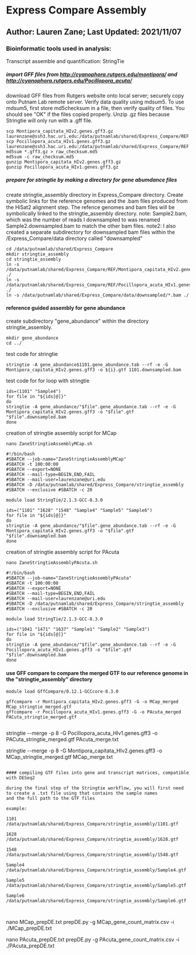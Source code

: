 # Express Compare Assembly 
## Author: Lauren Zane; Last Updated: 2021/11/07
### Bioinformatic tools used in analysis: 
Transcript assemble and quantification: StringTie

##### import GFF files from http://cyanophora.rutgers.edu/montipora/ and http://cyanophora.rutgers.edu/Pocillopora_acuta/

download GFF files from Rutgers website onto local server; securely copy onto Putnam Lab remote server. Verify data quality using mdsum5.
To use mdsum5, first store md5checksum in a file, then verify quality of files. You should see "OK" if the files copied properly.
Unzip .gz files because Stringtie will only run with a .gff file.

```
scp Montipora_capitata_HIv2.genes.gff3.gz laurenzane@ssh3.hac.uri.edu:/data/putnamlab/shared/Express_Compare/REF
scp Pocillopora_acuta_HIv1.genes.gff3.gz laurenzane@ssh3.hac.uri.edu:/data/putnamlab/shared/Express_Compare/REF
md5sum *.gff3.gz > raw_checksum.md5
md5sum -c raw_checksum.md5
gunzip Montipora_capitata_HIv2.genes.gff3.gz
gunzip Pocillopora_acuta_HIv1.genes.gff3.gz

```

##### prepare for stringtie by making a directory for gene abumdance files 

create stringtie_assembly directory in Express_Compare directory. Create symbolic links 
for the reference genomes and the .bam files produced from the HiSat2 alignment step.
The refence genomes and bam files will be symbolically linked to the stringtie_assembly directory.
note: Sample2.bam, which was the number of reads I downsampled to was renamed Sample2.downsampled.bam to match the other bam files.
note2: I also created a separate subdirectory for downsampled bam files within the /Express_Compare/data directory called "downsampled"

```
cd /data/putnamlab/shared/Express_Compare
mkdir stringtie_assembly
cd stringtie_assembly
ln -s /data/putnamlab/shared/Express_Compare/REF/Montipora_capitata_HIv2.genes.gff3 ./
ln -s /data/putnamlab/shared/Express_Compare/REF/Pocillopora_acuta_HIv1.genes.gff3 ./
ln -s /data/putnamlab/shared/Express_Compare/data/downsampled/*.bam ./

```
#### reference guided assembly for gene abundance 

create subdirectory "gene_abundance" within the directory stringtie_assembly. 

```
mkdir gene_abundance
cd ../
```

test code for stringtie 

```
stringtie -A gene_abundance$1101.gene_abundance.tab --rf -e -G Montipora_capitata_HIv2.genes.gff3 -o ${i}.gtf 1101.downsampled.bam 
```

test code for for loop with stringtie

```
ids=(1101" "Sample4")
for file in "${ids[@]}"
do
stringtie -A gene_abundance/"$file".gene_abundance.tab --rf -e -G Montipora_capitata_HIv2.genes.gff3 -o "$file".gtf "$file".downsampled.bam
done
```

creation of stringtie assembly script for MCap

```
nano ZaneStringtieAssemblyMCap.sh

#!/bin/bash
#SBATCH --job-name="ZaneStringtieAssemblyMCap" 
#SBATCH -t 100:00:00 
#SBATCH --export=NONE 
#SBATCH --mail-type=BEGIN,END,FAIL
#SBATCH --mail-user=laurenzane@uri.edu
#SBATCH -D /data/putnamlab/shared/Express_Compare/stringtie_assembly 
#SBATCH --exclusive #SBATCH -c 20

module load StringTie/2.1.3-GCC-8.3.0

ids=("1101" "1628" "1548" "Sample4" "Sample5" "Sample6")
for file in "${ids[@]}"
do
stringtie -A gene_abundance/"$file".gene_abundance.tab --rf -e -G Montipora_capitata_HIv2.genes.gff3 -o "$file".gtf "$file".downsampled.bam
done
```

creation of stringtie assembly script for PAcuta

```
nano ZaneStringtieAssemblyPAcuta.sh

#!/bin/bash
#SBATCH --job-name="ZaneStringtieAssemblyPAcuta" 
#SBATCH -t 100:00:00 
#SBATCH --export=NONE 
#SBATCH --mail-type=BEGIN,END,FAIL
#SBATCH --mail-user=laurenzane@uri.edu
#SBATCH -D /data/putnamlab/shared/Express_Compare/stringtie_assembly 
#SBATCH --exclusive #SBATCH -c 20

module load StringTie/2.1.3-GCC-8.3.0

ids=("1041 "1471" "1637" "Sample1" "Sample2" "Sample3")
for file in "${ids[@]}"
do
stringtie -A gene_abundance/"$file".gene_abundance.tab --rf -e -G Pocillopora_acuta_HIv1.genes.gff3 -o "$file".gtf "$file".downsampled.bam
done
```
#### use GFF compare to compare the merged GTF to our reference genome in the "stringtie_assembly" directory
```
module load GffCompare/0.12.1-GCCcore-8.3.0

gffcompare -r Montipora_capitata_HIv2.genes.gff3 -G -o MCap_merged MCap_stringtie_merged.gtf
gffcompare -r Pocillopora_acuta_HIv1.genes.gff3 -G -o PAcuta_merged PACuta_stringtie_merged.gtf


```
stringtie --merge -p 8 -G Pocillopora_acuta_HIv1.genes.gff3 -o PACuta_stringtie_merged.gtf PAcuta_merge.txt

stringtie --merge -p 8 -G Montipora_capitata_HIv2.genes.gff3 -o MCap_stringtie_merged.gtf MCap_merge.txt
```

#### compiling GTF files into gene and transcript matrices, compatible with DESeq2

during the final step of the Stringtie workflow, you will first need to create a .txt file using that contains the sample names
and the full path to the GTF files

example: 

1101 /data/putnamlab/shared/Express_Compare/stringtie_assembly/1101.gtf

1628 /data/putnamlab/shared/Express_Compare/stringtie_assembly/1628.gtf

1548 /data/putnamlab/shared/Express_Compare/stringtie_assembly/1548.gtf

Sample4 /data/putnamlab/shared/Express_Compare/stringtie_assembly/Sample4.gtf

Sample5 /data/putnamlab/shared/Express_Compare/stringtie_assembly/Sample5.gtf

Sample6 /data/putnamlab/shared/Express_Compare/stringtie_assembly/Sample6.gtf



```
nano MCap_prepDE.txt
prepDE.py -g MCap_gene_count_matrix.csv -i ./MCap_prepDE.txt

nano PAcuta_prepDE.txt
prepDE.py -g PAcuta_gene_count_matrix.csv -i ./PAcuta_prepDE.txt
```







